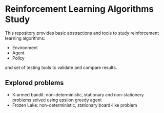 Reinforcement Learning Algorithms Study
===

This repository provides basic abstractions and tools to study reinforcement learning algorithms:

- Environment
- Agent
- Policy

and set of testing tools to validate and compare results.

Explored problems
---

- K-armed bandit: non-deterministic, stationary and non-stationery problems solved using epsilon greedy agent 
- Frozen Lake: non-deterministic, stationary board-like problem

